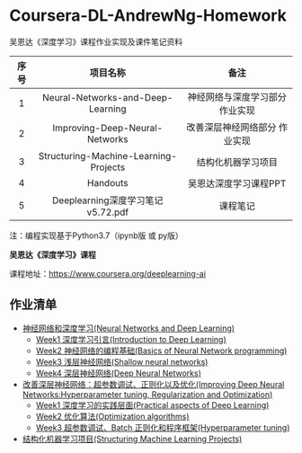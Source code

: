 # Coursera-DL-AndrewNg-Homework
吴恩达《深度学习》课程作业实现及课件笔记资料

| 序号 |               项目名称                |              备注               |
| :--: | :-----------------------------------: | :-----------------------------: |
|  1   |   Neural-Networks-and-Deep-Learning   | 神经网络与深度学习部分 作业实现 |
|  2   |    Improving-Deep-Neural-Networks     |  改善深层神经网络部分 作业实现  |
|  3   | Structuring-Machine-Learning-Projects |       结构化机器学习项目        |
|  4   |               Handouts                |      吴恩达深度学习课程PPT      |
|  5   |   Deeplearning深度学习笔记v5.72.pdf   |            课程笔记             |

注：编程实现基于Python3.7（ipynb版 或 py版）

**吴恩达《深度学习》课程**

课程地址：https://www.coursera.org/deeplearning-ai





## 作业清单

- [神经网络和深度学习(Neural  Networks and Deep Learning)](https://github.com/Duguce/Coursera-DL-AndrewNg-Homework/tree/main/Neural-Networks-and-Deep-Learning)
  - [Week1 深度学习引言(Introduction to Deep Learning)](https://github.com/Duguce/Coursera-DL-AndrewNg-Homework/tree/main/Neural-Networks-and-Deep-Learning/Week1)
  - [Week2 神经网络的编程基础(Basics of Neural Network  programming)](https://github.com/Duguce/Coursera-DL-AndrewNg-Homework/tree/main/Neural-Networks-and-Deep-Learning/Week2)
  - [Week3 浅层神经网络(Shallow neural networks)](https://github.com/Duguce/Coursera-DL-AndrewNg-Homework/tree/main/Neural-Networks-and-Deep-Learning/Week3)
  - [Week4 深层神经网络(Deep Neural Networks)](https://github.com/Duguce/Coursera-DL-AndrewNg-Homework/tree/main/Neural-Networks-and-Deep-Learning/Week4)
- [改善深层神经网络：超参数调试、正则化以及优化(Improving Deep Neural  Networks:Hyperparameter tuning,  Regularization and Optimization)](https://github.com/Duguce/Coursera-DL-AndrewNg-Homework/tree/main/Improving-Deep-Neural-Networks)
  - [Week1 深度学习的实践层面(Practical aspects of Deep  Learning)](https://github.com/Duguce/Coursera-DL-AndrewNg-Homework/tree/main/Improving-Deep-Neural-Networks/Week1)
  - [Week2 优化算法(Optimization algorithms)](https://github.com/Duguce/Coursera-DL-AndrewNg-Homework/tree/main/Improving-Deep-Neural-Networks/Week2)
  - [Week3 超参数调试、Batch 正则化和程序框架(Hyperparameter tuning)](https://github.com/Duguce/Coursera-DL-AndrewNg-Homework/tree/main/Improving-Deep-Neural-Networks/Week3)
- [结构化机器学习项目(Structuring Machine Learning Projects)](https://github.com/Duguce/Coursera-DL-AndrewNg-Homework/tree/main/Structuring-Machine-Learning-Projects)

